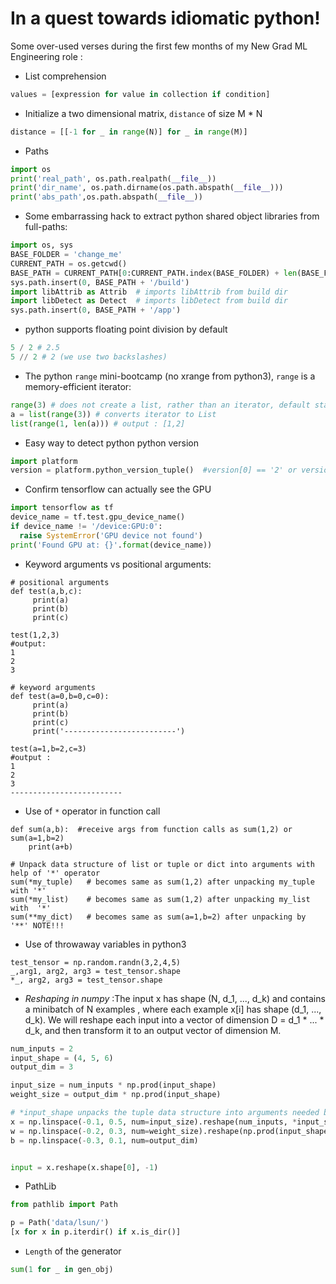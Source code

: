 # In a quest towards idiomatic python!

Some over-used verses during the first few months of my New Grad ML Engineering role :


- List comprehension

```python
values = [expression for value in collection if condition]
```

- Initialize a two dimensional matrix, `distance` of size M * N

```python
distance = [[-1 for _ in range(N)] for _ in range(M)]
```

- Paths

```python
import os
print('real_path', os.path.realpath(__file__))
print('dir_name', os.path.dirname(os.path.abspath(__file__)))
print('abs_path',os.path.abspath(__file__))
```

- Some embarrassing hack to extract python shared object libraries from full-paths:

```python
import os, sys
BASE_FOLDER = 'change_me'
CURRENT_PATH = os.getcwd()
BASE_PATH = CURRENT_PATH[0:CURRENT_PATH.index(BASE_FOLDER) + len(BASE_FOLDER)]
sys.path.insert(0, BASE_PATH + '/build')
import libAttrib as Attrib  # imports libAttrib from build dir
import libDetect as Detect  # imports libDetect from build dir
sys.path.insert(0, BASE_PATH + '/app')
```

- python supports floating point division by default

```python
5 / 2 # 2.5
5 // 2 # 2 (we use two backslashes)
```
- The python `range` mini-bootcamp (no xrange from python3), `range` is a memory-efficient iterator:

```python
range(3) # does not create a list, rather than an iterator, default starts from 0
a = list(range(3)) # converts iterator to List
list(range(1, len(a))) # output : [1,2]
```

- Easy way to detect python python version

```python
import platform
version = platform.python_version_tuple()  #version[0] == '2' or version[0] == '3'
```

- Confirm tensorflow can actually see the GPU

```python
import tensorflow as tf
device_name = tf.test.gpu_device_name()
if device_name != '/device:GPU:0':
  raise SystemError('GPU device not found')
print('Found GPU at: {}'.format(device_name))
```

- Keyword arguments vs positional arguments:
```
# positional arguments
def test(a,b,c):
     print(a)
     print(b)
     print(c)

test(1,2,3)
#output:
1
2
3

# keyword arguments
def test(a=0,b=0,c=0):
     print(a)
     print(b)
     print(c)
     print('-------------------------')

test(a=1,b=2,c=3)
#output :
1
2
3
-------------------------
```

- Use of `*` operator in function call
```
def sum(a,b):  #receive args from function calls as sum(1,2) or sum(a=1,b=2)
    print(a+b)

# Unpack data structure of list or tuple or dict into arguments with help of '*' operator
sum(*my_tuple)   # becomes same as sum(1,2) after unpacking my_tuple with '*'
sum(*my_list)    # becomes same as sum(1,2) after unpacking my_list with  '*'
sum(**my_dict)   # becomes same as sum(a=1,b=2) after unpacking by '**' NOTE!!!
```

- Use of throwaway variables in python3
```
test_tensor = np.random.randn(3,2,4,5)
_,arg1, arg2, arg3 = test_tensor.shape
*_, arg2, arg3 = test_tensor.shape
```


- *Reshaping in numpy* :The input x has shape (N, d_1, ..., d_k) and contains a minibatch of N examples
, where each example x[i] has shape (d_1, ..., d_k). We will reshape each input
into a vector of dimension D = d_1 * ... * d_k, and then transform it
to an output vector of dimension M.

```python
num_inputs = 2
input_shape = (4, 5, 6)
output_dim = 3

input_size = num_inputs * np.prod(input_shape)
weight_size = output_dim * np.prod(input_shape)

# *input_shape unpacks the tuple data structure into arguments needed by the function definition
x = np.linspace(-0.1, 0.5, num=input_size).reshape(num_inputs, *input_shape)
w = np.linspace(-0.2, 0.3, num=weight_size).reshape(np.prod(input_shape), output_dim)
b = np.linspace(-0.3, 0.1, num=output_dim)


input = x.reshape(x.shape[0], -1)
```

- PathLib 

```python
from pathlib import Path

p = Path('data/lsun/')
[x for x in p.iterdir() if x.is_dir()]
```

- `Length` of the generator

```python
sum(1 for _ in gen_obj)
```
